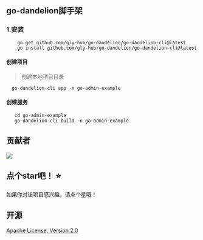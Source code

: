 ## go-dandelion脚手架

### 1.安装
```
    go get github.com/gly-hub/go-dandelion/go-dandelion-cli@latest
    go install github.com/gly-hub/go-dandelion/go-dandelion-cli@latest
```

#### 创建项目
> 创建本地项目目录
```shell
  go-dandelion-cli app -n go-admin-example
```

#### 创建服务
```shell
   cd go-admin-example
   go-dandelion-cli build -n go-admin-example
```
## 贡献者

<a href="https://github.com/gly-hub/go-dandelion/graphs/contributors">
  <img src="https://contrib.rocks/image?repo=gly-hub/go-dandelion" />
</a>

## 点个star吧！ ⭐

如果你对该项目感兴趣，请点个星哦！

## 开源
[Apache License, Version 2.0](LICENSE.txt)
